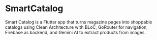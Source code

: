 # SmartCatalog
Smart Catalog is a Flutter app that turns magazine pages into shoppable catalogs using Clean Architecture with BLoC, GoRouter for navigation, Firebase as backend, and Gemini AI to extract products from images.
